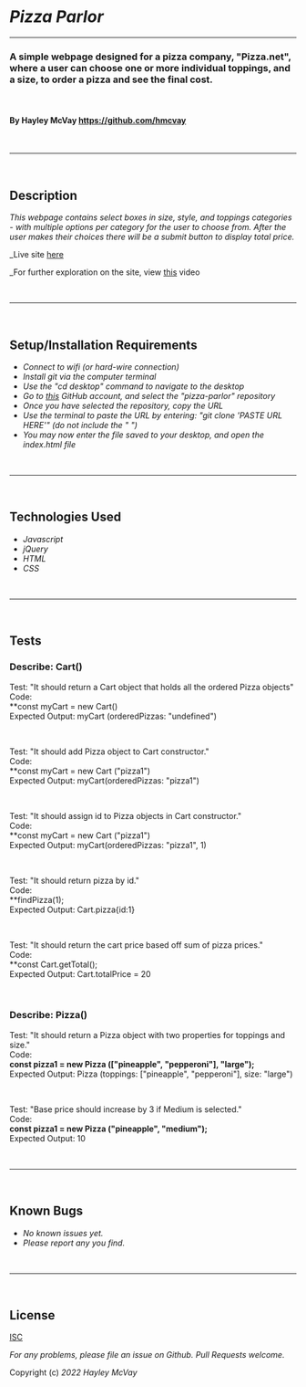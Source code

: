 # _Pizza Parlor_

***

### A simple webpage designed for a pizza company, "Pizza.net", where a user can choose one or more individual toppings, and a size, to order a pizza and see the final cost.

<br>

#### By Hayley McVay <https://github.com/hmcvay>

<br>

***
<br>

## Description

_This webpage contains select boxes in size, style, and toppings categories - with multiple options per category for the user to choose from. After the user makes their choices there will be a submit button to display total price._

_Live site [here](https://hmcvay.github.io/pizza-parlor)

_For further exploration on the site, view [this](https://youtu.be/JUSqX7B5DXs) video

<br>

***

<br>

## Setup/Installation Requirements

- _Connect to wifi (or hard-wire connection)_
- _Install git via the computer terminal_
- _Use the "cd desktop" command to navigate to the desktop_
- _Go to [this](https://github.com/hmcvay) GitHub account, and select the "pizza-parlor" repository_
- _Once you have selected the repository, copy the URL_
- _Use the terminal to paste the URL by entering: "git clone 'PASTE URL HERE'" (do not include the " ")_
- _You may now enter the file saved to your desktop, and open the index.html file_

<br>

***

<br>

## Technologies Used

- _Javascript_
- _jQuery_
- _HTML_
- _CSS_

<br>

***

<br>

## Tests

### Describe: Cart()

Test: "It should return a Cart object that holds all the ordered Pizza objects"
<br>Code:
<br>**const myCart = new Cart()
<br>Expected Output: myCart (orderedPizzas: "undefined")

<br>

Test: "It should add Pizza object to Cart constructor."
<br>Code:
<br>**const myCart = new Cart ("pizza1")
<br>Expected Output: myCart(orderedPizzas: "pizza1")

<br>

Test: "It should assign id to Pizza objects in Cart constructor."
<br>Code:
<br>**const myCart = new Cart ("pizza1")
<br>Expected Output: myCart(orderedPizzas: "pizza1", 1)

<br>

Test: "It should return pizza by id."
<br>Code:
<br>**findPizza(1);
<br>Expected Output: Cart.pizza{id:1}

<br>

Test: "It should return the cart price based off sum of pizza prices."
<br>Code:
<br>**const Cart.getTotal();
<br>Expected Output: Cart.totalPrice = 20

<br>

### Describe: Pizza()

Test: "It should return a Pizza object with two properties for toppings and size."
<br>Code:
<br>**const pizza1 = new Pizza (["pineapple", "pepperoni"], "large");**
<br>Expected Output: Pizza (toppings: ["pineapple", "pepperoni"], size: "large")

<br>

Test: "Base price should increase by 3 if Medium is selected."
<br>Code:
<br>**const pizza1 = new Pizza ("pineapple", "medium");**
<br>Expected Output: 10

<br>

***

<br>

## Known Bugs

- _No known issues yet._
- _Please report any you find._

<br>

***

<br>

## License

[ISC](https://choosealicense.com/licenses/isc)

_For any problems, please file an issue on Github. Pull Requests welcome._

Copyright (c) _2022_ _Hayley McVay_